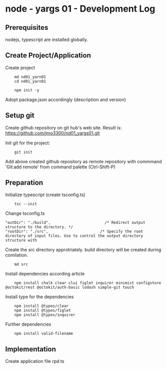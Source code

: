 # node - yargs 01 - Development Log

## Prerequisites

nodejs, typescript are installed globally.

## Create Project/Application

Create project

        md nd01_yarn01
        cd nd01_yarn01

        npm init -y

Adopt package.json accordingly (description and version)

## Setup git

Create github repository on git hub's web site. Result is: https://github.com/jmo3300/nd01_yargs01.git

Init git for the project:

        git init

Add above created github repository as remote repository with commmand 'Git:add remote' from command palette (Ctrl-Shift-P)







## Preparation

Initialize typescript (create tsconfig.ts)

        tsc --init

Change tsconfig.ts

    "outDir": "./build",                        /* Redirect output structure to the directory. */
    "rootDir": "./src",                       /* Specify the root directory of input files. Use to control the output directory structure with

Create the src directory approtriately. build directory will be created during comilation. 

        md src

Install dependencies according article

        npm install chalk clear clui figlet inquirer minimist configstore @octokit/rest @octokit/auth-basic lodash simple-git touch

Install type for the dependencies

        npm install @types/clear
        npm install @types/figlet
        npm install @types/inquirer

Further dependencies

        npm install valid-filename

## Implementation

Create application file rpd.ts

